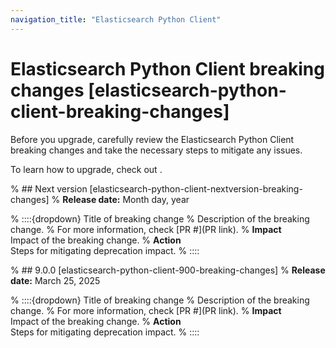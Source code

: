 ```yaml
---
navigation_title: "Elasticsearch Python Client"
---
```


# Elasticsearch Python Client breaking changes [elasticsearch-python-client-breaking-changes]
Before you upgrade, carefully review the Elasticsearch Python Client breaking changes and take the necessary steps to mitigate any issues. 

To learn how to upgrade, check out <uprade docs>.

% ## Next version [elasticsearch-python-client-nextversion-breaking-changes]
% **Release date:** Month day, year

% ::::{dropdown} Title of breaking change 
% Description of the breaking change.
% For more information, check [PR #](PR link).
% **Impact**<br> Impact of the breaking change.
% **Action**<br> Steps for mitigating deprecation impact.
% ::::

% ## 9.0.0 [elasticsearch-python-client-900-breaking-changes]
% **Release date:** March 25, 2025

% ::::{dropdown} Title of breaking change 
% Description of the breaking change.
% For more information, check [PR #](PR link).
% **Impact**<br> Impact of the breaking change.
% **Action**<br> Steps for mitigating deprecation impact.
% ::::